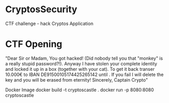# CryptosSecurity
CTF challenge - hack Cryptos Application

# CTF Opening
"Dear Sir or Madam,
You got hacked! (Did nobody tell you that "monkey" is a really stupid password?!).
Anyway I have stolen your complete identity and locked it up in a box (together with your cat). To get it back transer 10.000€ to IBAN DE91500105174425265142 until <date>. If you fail I will delete the key and you will be erased from eternity!
Sincerely,
Captain Crypto"

<Link to Portal>

Docker Image
docker build -t cryptoscastle .
docker run -p 8080:8080 cryptoscastle
